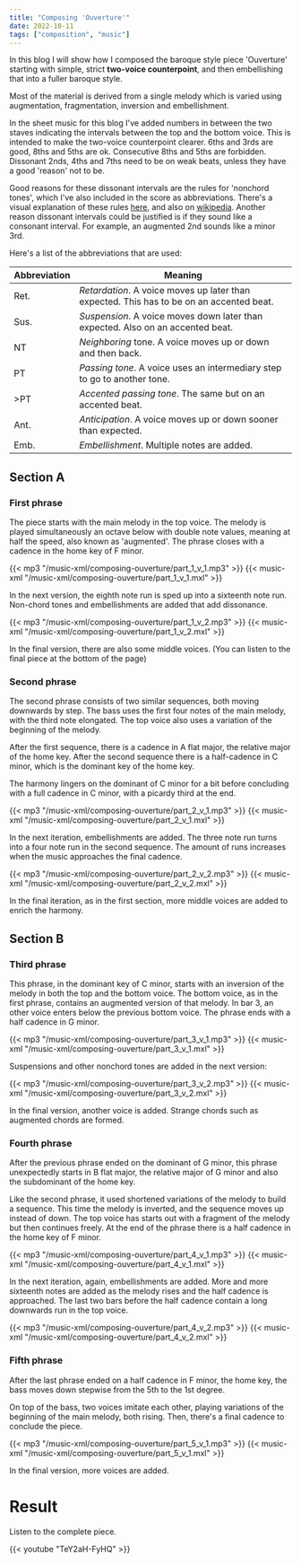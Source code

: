 ```yaml
---
title: "Composing 'Ouverture'"
date: 2022-10-11
tags: ["composition", "music"]
---
```


In this blog I will show how I composed the baroque style piece 'Ouverture'
starting with simple, strict **two-voice counterpoint**, and then embellishing that into a fuller baroque style.

Most of the material is derived from a single melody which is varied using augmentation, fragmentation, inversion and embellishment.

In the sheet music for this blog I've added numbers in between the two staves indicating the intervals between the top and the bottom voice.
This is intended to make the two-voice counterpoint clearer. 6ths and 3rds are good, 8ths and 5ths are ok. Consecutive 8ths and 5ths are forbidden.
Dissonant 2nds, 4ths and 7ths need to be on weak beats, unless they have a good 'reason' not to be.

Good reasons for these dissonant intervals are the rules for 'nonchord tones', which I've also included in the score as abbreviations.
There's a visual explanation of these rules [here](https://www.musictheory.net/lessons/53), and also on [wikipedia](https://en.wikipedia.org/wiki/Nonchord_tone).
Another reason dissonant intervals could be justified is if they sound like a consonant interval. For example, an augmented 2nd sounds like a minor 3rd.

Here's a list of the abbreviations that are used:

| Abbreviation | Meaning                                                                                  |
|--------------|------------------------------------------------------------------------------------------|
| Ret.         | *Retardation*. A voice moves up later than expected. This has to be on an accented beat. |
| Sus.         | *Suspension*. A voice moves down later than expected. Also on an accented beat.          |
| NT           | *Neighboring* tone. A voice moves up or down and then back.                              |
| PT           | *Passing tone*. A voice uses an intermediary step to go to another tone.                 |
| >PT          | *Accented passing tone*. The same but on an accented beat.                               |
| Ant.         | *Anticipation*. A voice moves up or down sooner than expected.                           |
| Emb.         | *Embellishment*. Multiple notes are added.                                               |

## Section A

### First phrase

The piece starts with the main melody in the top voice. 
The melody is played simultaneously an octave below with double note values, meaning at half the speed, also known as 'augmented'.
The phrase closes with a cadence in the home key of F minor.

{{< mp3 "/music-xml/composing-ouverture/part_1_v_1.mp3" >}}
{{< music-xml "/music-xml/composing-ouverture/part_1_v_1.mxl" >}}

In the next version, the eighth note run is sped up into a sixteenth note run.
Non-chord tones and embellishments are added that add dissonance.

{{< mp3 "/music-xml/composing-ouverture/part_1_v_2.mp3" >}}
{{< music-xml "/music-xml/composing-ouverture/part_1_v_2.mxl" >}}

In the final version, there are also some middle voices. (You can listen to the final piece at the bottom of the page)

### Second phrase

The second phrase consists of two similar sequences, both moving downwards by step.
The bass uses the first four notes of the main melody, with the third note elongated.
The top voice also uses a variation of the beginning of the melody.

After the first sequence, there is a cadence in A flat major, the relative major of the home key. 
After the second sequence there is a half-cadence in C minor, which is the dominant key of the home key.

The harmony lingers on the dominant of C minor for a bit before concluding with a full cadence in C minor, with a picardy third at the end.

{{< mp3 "/music-xml/composing-ouverture/part_2_v_1.mp3" >}}
{{< music-xml "/music-xml/composing-ouverture/part_2_v_1.mxl" >}}

In the next iteration, embellishments are added. The three note run turns into a four note run in the second sequence.
The amount of runs increases when the music approaches the final cadence.

{{< mp3 "/music-xml/composing-ouverture/part_2_v_2.mp3" >}}
{{< music-xml "/music-xml/composing-ouverture/part_2_v_2.mxl" >}}

In the final iteration, as in the first section, more middle voices are added to enrich the harmony.

## Section B

### Third phrase

This phrase, in the dominant key of C minor, starts with an inversion of the melody in both the top and the bottom voice.
The bottom voice, as in the first phrase, contains an augmented version of that melody.
In bar 3, an other voice enters below the previous bottom voice.
The phrase ends with a half cadence in G minor.

{{< mp3 "/music-xml/composing-ouverture/part_3_v_1.mp3" >}}
{{< music-xml "/music-xml/composing-ouverture/part_3_v_1.mxl" >}}

Suspensions and other nonchord tones are added in the next version:

{{< mp3 "/music-xml/composing-ouverture/part_3_v_2.mp3" >}}
{{< music-xml "/music-xml/composing-ouverture/part_3_v_2.mxl" >}}

In the final version, another voice is added. Strange chords such as augmented chords are formed.

### Fourth phrase

After the previous phrase ended on the dominant of G minor, this phrase unexpectedly starts in B flat major, the relative major of G minor and also the subdominant of the home key.

Like the second phrase, it used shortened variations of the melody to build a sequence. This time the melody is inverted, and the sequence moves up instead of down.
The top voice has starts out with a fragment of the melody but then continues freely.
At the end of the phrase there is a half cadence in the home key of F minor.

{{< mp3 "/music-xml/composing-ouverture/part_4_v_1.mp3" >}}
{{< music-xml "/music-xml/composing-ouverture/part_4_v_1.mxl" >}}

In the next iteration, again, embellishments are added.
More and more sixteenth notes are added as the melody rises and the half cadence is approached. 
The last two bars before the half cadence contain a long downwards run in the top voice.

{{< mp3 "/music-xml/composing-ouverture/part_4_v_2.mp3" >}}
{{< music-xml "/music-xml/composing-ouverture/part_4_v_2.mxl" >}}

### Fifth phrase

After the last phrase ended on a half cadence in F minor, the home key, the bass moves down stepwise from the 5th to the 1st degree.

On top of the bass, two voices imitate each other, playing variations of the beginning of the main melody, both rising. 
Then, there's a final cadence to conclude the piece.

{{< mp3 "/music-xml/composing-ouverture/part_5_v_1.mp3" >}}
{{< music-xml "/music-xml/composing-ouverture/part_5_v_1.mxl" >}}

In the final version, more voices are added.

# Result

Listen to the complete piece.

{{< youtube "TeY2aH-FyHQ" >}}
